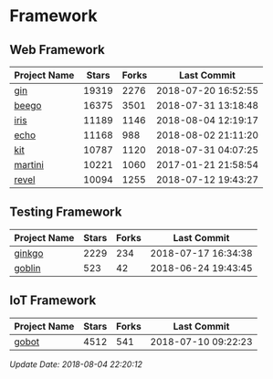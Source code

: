 # Framework

## Web Framework

| Project Name | Stars | Forks | Last Commit |
| ------------ | ----- | ----- | ----------- |
| [gin](https://github.com/gin-gonic/gin) | 19319 | 2276 | 2018-07-20 16:52:55 |
| [beego](https://github.com/astaxie/beego) | 16375 | 3501 | 2018-07-31 13:18:48 |
| [iris](https://github.com/kataras/iris) | 11189 | 1146 | 2018-08-04 12:19:17 |
| [echo](https://github.com/labstack/echo) | 11168 | 988 | 2018-08-02 21:11:20 |
| [kit](https://github.com/go-kit/kit) | 10787 | 1120 | 2018-07-31 04:07:25 |
| [martini](https://github.com/go-martini/martini) | 10221 | 1060 | 2017-01-21 21:58:54 |
| [revel](https://github.com/revel/revel) | 10094 | 1255 | 2018-07-12 19:43:27 |

## Testing Framework

| Project Name | Stars | Forks | Last Commit |
| ------------ | ----- | ----- | ----------- |
| [ginkgo](https://github.com/onsi/ginkgo) | 2229 | 234 | 2018-07-17 16:34:38 |
| [goblin](https://github.com/franela/goblin) | 523 | 42 | 2018-06-24 19:43:45 |

## IoT Framework

| Project Name | Stars | Forks | Last Commit |
| ------------ | ----- | ----- | ----------- |
| [gobot](https://github.com/hybridgroup/gobot) | 4512 | 541 | 2018-07-10 09:22:23 |

*Update Date: 2018-08-04 22:20:12*